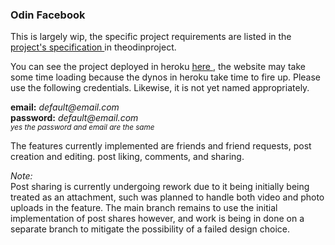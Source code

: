 <h3>Odin Facebook</h3>

<p>
This is largely wip, the specific project requirements are listed in the 
<a href="https://www.theodinproject.com/paths/full-stack-ruby-on-rails/courses/ruby-on-rails/lessons/rails-final-project" > project's specification
</a> in theodinproject. 

<p>
  You can see the project deployed in heroku <a href="https://still-plains-64400.herokuapp.com/"> here </a>, the website may
  take some time loading because the dynos in heroku take time to fire up. Please use
  the following credentials. Likewise, it is not yet named appropriately.
</p>
<p>
  <strong>email:</strong> <i>default@email.com</i> <br>
  <strong>password:</strong> <i>default@email.com</i> <br>
  <small><i>yes the password and email are the same</i></small>
</p>

</p>

<p>
The features currently implemented are friends and friend requests, post creation and editing. post liking, comments, and sharing. 
</p>

<p>
<i>Note:</i><br>
Post sharing is currently undergoing rework due to it being initially being treated as an attachment, such was planned to handle both video and photo uploads in the feature. The main branch remains to use the initial implementation of post shares however, and work is being in done on a separate branch to mitigate the possibility of a failed design choice.
</p>